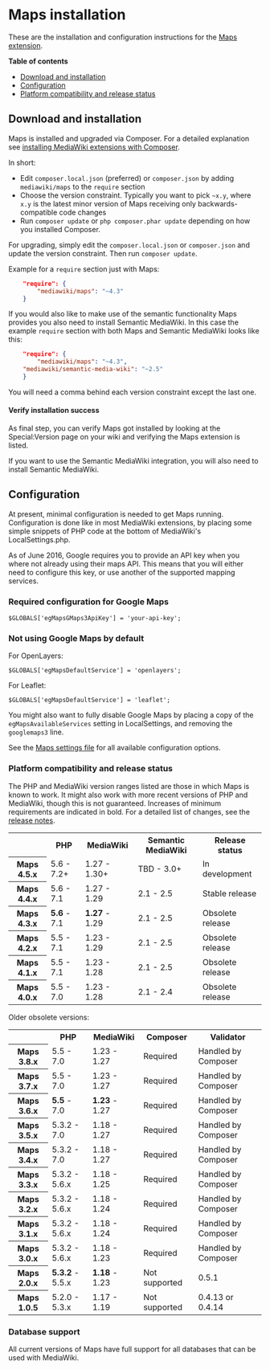 # Maps installation

These are the installation and configuration instructions for the [Maps extension](README.md).

**Table of contents**

* [Download and installation](INSTALL.md#download-and-installation)
* [Configuration](INSTALL.md#configuration)
* [Platform compatibility and release status](INSTALL.md#platform-compatibility-and-release-status)

## Download and installation

Maps is installed and upgraded via Composer. For a detailed explanation see
[installing MediaWiki extensions with Composer](https://www.mediawiki.org/wiki/Composer/For_extensions).

In short:

* Edit `composer.local.json` (preferred) or `composer.json` by adding `mediawiki/maps` to the `require` section
* Choose the version constraint. Typically you want to pick `~x.y`, where `x.y` is the latest minor version of Maps receiving only backwards-compatible code changes
* Run `composer update` or `php composer.phar update` depending on how you installed Composer.

For upgrading, simply edit the `composer.local.json` or `composer.json` and update the version constraint. Then run `composer update`.

Example for a `require` section just with Maps:

```json
    "require": {
        "mediawiki/maps": "~4.3"
    }
```

If you would also like to make use of the semantic functionality Maps provides you also need to install Semantic MediaWiki. In this case the example `require` section with both Maps and Semantic MediaWiki looks like this:

```json
    "require": {
        "mediawiki/maps": "~4.3",
	"mediawiki/semantic-media-wiki": "~2.5"
    }
```

You will need a comma behind each version constraint except the last one.

#### Verify installation success

As final step, you can verify Maps got installed by looking at the Special:Version page on your wiki
and verifying the Maps extension is listed.

If you want to use the Semantic MediaWiki integration, you will also need to install Semantic MediaWiki.

## Configuration

At present, minimal configuration is needed to get Maps running. Configuration is done like in most
MediaWiki extensions, by placing some simple snippets of PHP code at the bottom of MediaWiki's
LocalSettings.php.

As of June 2016, Google requires you to provide an API key when you where not already using their
maps API. This means that you will either need to configure this key, or use another of the
supported mapping services.

### Required configuration for Google Maps

`$GLOBALS['egMapsGMaps3ApiKey'] = 'your-api-key';`

### Not using Google Maps by default

For OpenLayers:

`$GLOBALS['egMapsDefaultService'] = 'openlayers';`

For Leaflet:

`$GLOBALS['egMapsDefaultService'] = 'leaflet';`

You might also want to fully disable Google Maps by placing a copy of the `egMapsAvailableServices`
setting in LocalSettings, and removing the `googlemaps3` line.

See the [Maps settings file](Maps_Settings.php) for all available configuration options.

### Platform compatibility and release status

The PHP and MediaWiki version ranges listed are those in which Maps is known to work. It might also
work with more recent versions of PHP and MediaWiki, though this is not guaranteed. Increases of
minimum requirements are indicated in bold. For a detailed list of changes, see the [release notes](RELEASE-NOTES.md).

<table>
	<tr>
		<th></th>
		<th>PHP</th>
		<th>MediaWiki</th>
		<th>Semantic MediaWiki</th>
		<th>Release status</th>
	</tr>
	<tr>
		<th>Maps 4.5.x</th>
		<td>5.6 - 7.2+</td>
		<td>1.27 - 1.30+</td>
		<td>TBD - 3.0+</td>
		<td>In development</td>
	</tr>
	<tr>
		<th>Maps 4.4.x</th>
		<td>5.6 - 7.1</td>
		<td>1.27 - 1.29</td>
		<td>2.1 - 2.5</td>
		<td>Stable release</td>
	</tr>
	<tr>
		<th>Maps 4.3.x</th>
		<td><strong>5.6</strong> - 7.1</td>
		<td><strong>1.27</strong> - 1.29</td>
		<td>2.1 - 2.5</td>
		<td>Obsolete release</td>
	</tr>
	<tr>
		<th>Maps 4.2.x</th>
		<td>5.5 - 7.1</td>
		<td>1.23 - 1.29</td>
		<td>2.1 - 2.5</td>
		<td>Obsolete release</td>
	</tr>
	<tr>
		<th>Maps 4.1.x</th>
		<td>5.5 - 7.1</td>
		<td>1.23 - 1.28</td>
		<td>2.1 - 2.5</td>
		<td>Obsolete release</td>
	</tr>
	<tr>
		<th>Maps 4.0.x</th>
		<td>5.5 - 7.0</td>
		<td>1.23 - 1.28</td>
		<td>2.1 - 2.4</td>
		<td>Obsolete release</td>
	</tr>
</table>

Older obsolete versions:

<table>
	<tr>
		<th></th>
		<th>PHP</th>
		<th>MediaWiki</th>
		<th>Composer</th>
		<th>Validator</th>
	</tr>
		<tr>
		<th>Maps 3.8.x</th>
		<td>5.5 - 7.0</td>
		<td>1.23 - 1.27</td>
		<td>Required</td>
		<td>Handled by Composer</td>
	</tr>
	<tr>
		<th>Maps 3.7.x</th>
		<td>5.5 - 7.0</td>
		<td>1.23 - 1.27</td>
		<td>Required</td>
		<td>Handled by Composer</td>
	</tr>
	<tr>
		<th>Maps 3.6.x</th>
		<td><strong>5.5</strong> - 7.0</td>
		<td><strong>1.23</strong> - 1.27</td>
		<td>Required</td>
		<td>Handled by Composer</td>
	</tr>
	<tr>
		<th>Maps 3.5.x</th>
		<td>5.3.2 - 7.0</td>
		<td>1.18 - 1.27</td>
		<td>Required</td>
		<td>Handled by Composer</td>
	</tr>
	<tr>
		<th>Maps 3.4.x</th>
		<td>5.3.2 - 7.0</td>
		<td>1.18 - 1.27</td>
		<td>Required</td>
		<td>Handled by Composer</td>
	</tr>
	<tr>
		<th>Maps 3.3.x</th>
		<td>5.3.2 - 5.6.x</td>
		<td>1.18 - 1.25</td>
		<td>Required</td>
		<td>Handled by Composer</td>
	</tr>
	<tr>
		<th>Maps 3.2.x</th>
		<td>5.3.2 - 5.6.x</td>
		<td>1.18 - 1.24</td>
		<td>Required</td>
		<td>Handled by Composer</td>
	</tr>
	<tr>
		<th>Maps 3.1.x</th>
		<td>5.3.2 - 5.6.x</td>
		<td>1.18 - 1.24</td>
		<td>Required</td>
		<td>Handled by Composer</td>
	</tr>
	<tr>
		<th>Maps 3.0.x</th>
		<td>5.3.2 - 5.6.x</td>
		<td>1.18 - 1.23</td>
		<td>Required</td>
		<td>Handled by Composer</td>
	</tr>
	<tr>
		<th>Maps 2.0.x</th>
		<td><strong>5.3.2</strong> - 5.5.x</td>
		<td><strong>1.18</strong> - 1.23</td>
		<td>Not supported</td>
		<td>0.5.1</td>
	</tr>
	<tr>
		<th>Maps 1.0.5</th>
		<td>5.2.0 - 5.3.x</td>
		<td>1.17 - 1.19</td>
		<td>Not supported</td>
		<td>0.4.13 or 0.4.14</td>
	</tr>
</table>

### Database support

All current versions of Maps have full support for all databases that can be used with MediaWiki.
